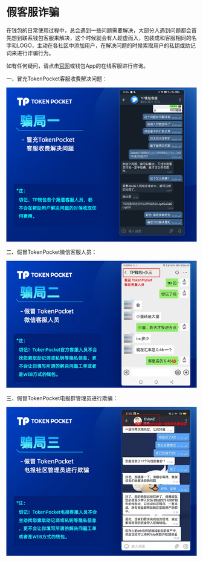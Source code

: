 # 假客服诈骗

在钱包的日常使用过程中，总会遇到一些问题需要解决，大部分人遇到问题都会首先想到联系钱包客服来解决，这个时候就会有人趁虚而入，包装成和客服相同的名字和LOGO，主动在各社区中添加用户，在解决问题的时候索取用户的私钥或助记词来进行诈骗行为。

如有任何疑问，请点击[官网](https://www.tokenpocket.pro)或钱包App的在线客服进行咨询。

一、冒充TokenPocket客服收费解决问题：

![](<../../.gitbook/assets/1 (23).png>)

二、假冒TokenPocket微信客服人员：

![](<../../.gitbook/assets/2 (25) (1).png>)

三、假冒TokenPocket电报群管理员进行欺骗：

![](<../../.gitbook/assets/3 (19) (1).png>)
